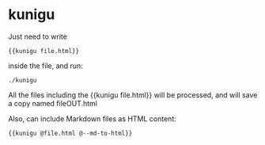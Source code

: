# kunigu

Just need to write
```
{{kunigu file.html}}
```
inside the file, and run:
```
./kunigu
```

All the files including the {{kunigu file.html}} will be processed, and will save a copy named fileOUT.html


Also, can include Markdown files as HTML content:
```
{{kunigu @file.html @--md-to-html}}
```
